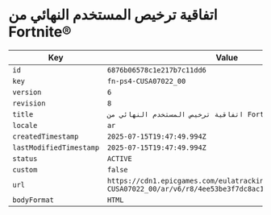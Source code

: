 # اتفاقية ترخيص المستخدم النهائي من Fortnite®

| Key | Value |
| --- | ----- |
| `id` | `6876b06578c1e217b7c11dd6` |
| `key` | `fn-ps4-CUSA07022_00` |
| `version` | `6` |
| `revision` | `8` |
| `title` | `اتفاقية ترخيص المستخدم النهائي من Fortnite®` |
| `locale` | `ar` |
| `createdTimestamp` | `2025-07-15T19:47:49.994Z` |
| `lastModifiedTimestamp` | `2025-07-15T19:47:49.994Z` |
| `status` | `ACTIVE` |
| `custom` | `false` |
| `url` | `https://cdn1.epicgames.com/eulatracking-download/fn-ps4-CUSA07022_00/ar/v6/r8/4ee53be3f7dc8ac1baba1947b0746dad.pdf` |
| `bodyFormat` | `HTML` |
